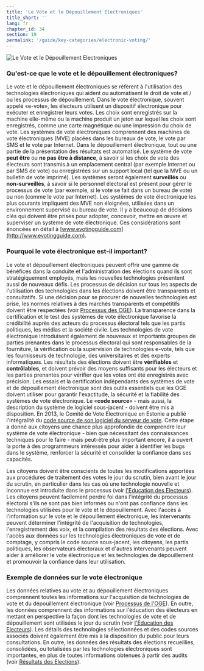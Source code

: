 ```yaml
---
title: 'Le Vote et le Dépouillement Electroniques'
title_short: ''
lang: fr
chapter_id: 34
section: 19
permalink: '/guide/key-categories/electronic-voting/'
---
```


![Le Vote et le Dépouillement Electroniques](/images/inventory/categories/electronic-voting.png)

### Qu'est-ce que le vote et le dépouillement électroniques?

Le vote et le dépouillement électroniques se réfèrent à l'utilisation des technologies électroniques qui aident ou automatisent le droit de vote et / ou les processus de dépouillement. Dans le vote électronique, souvent appelé «e-vote», les électeurs utilisent un dispositif électronique pour exécuter et enregistrer leurs votes. Les choix sont enregistrés sur la machine elle-même ou la machine produit un jeton sur lequel les choix sont enregistrés, comme une carte magnétique ou une impression du choix de vote. Les systèmes de vote électroniques comprennent des machines de vote électroniques (MVE) placées dans les bureaux de vote, le vote par SMS et le vote par Internet. Dans le dépouillement électronique, tout ou une partie de la présentation des résultats est automatisé. Le système de vote **peut être** ou **ne pas être à distance**, à savoir si les choix de vote des électeurs sont transmis à un emplacement central (par exemple Internet ou par SMS de vote) ou enregistrées sur un support local (tel que la MVE ou un bulletin de vote imprimé). Les systèmes seront également **surveillés** ou **non-surveillés**, à savoir si le personnel électoral est présent pour gérer le processus de vote (par exemple, si le vote se fait dans un bureau de vote) ou non (comme le vote par Internet). Les systèmes de vote électronique les plus courants impliquent des MVE non éloignées, utilisées dans un environnement supervisé au bureau de vote. Il y a beaucoup de décisions clés qui doivent être prises pour adopter, concevoir, mettre en œuvre et superviser un système de vote électronique. Ces considérations sont énoncées en détail à [www.evotingguide.com](http://www.evotingguide.com).

### Pourquoi le vote électronique est-il important?

Le vote et dépouillement électroniques peuvent offrir une gamme de bénéfices dans la conduite et l'administration des élections quand ils sont stratégiquement employés, mais les nouvelles technologies présentent aussi de nouveaux défis. Les processus de décision sur tous les aspects de l'utilisation des technologies dans les élections doivent être transparents et consultatifs. Si une décision pour se procurer de nouvelles technologies est prise, les normes relatives à des marchés transparents et compétitifs doivent être respectées (voir [Processus des OGE](/fr/guide/key-categories/emb-processes/)). La transparence dans la certification et le test des systèmes de vote électronique favorise la crédibilité auprès des acteurs du processus électoral tels que les partis politiques, les médias et la société civile. Les technologies de vote électronique introduisent également de nouveaux et importants groupes de parties prenantes dans le processus électoral qui sont responsables de la fourniture, la vérification ou la supervision de technologies e-vote, tels que les fournisseurs de technologie, des universitaires et des experts informatiques. Les résultats des élections doivent être **vérifiables** et **contrôlables**, et doivent prévoir des moyens suffisants pour les électeurs et les parties prenantes pour vérifier que les votes ont été enregistrés avec précision. Les essais et la certification indépendants des systèmes de vote et de dépouillement électronique sont des outils essentiels que les OGE doivent utiliser pour garantir l'exactitude, la sécurité et la fiabilité des systèmes de vote électronique. Le «**code source**» - mais aussi, la description du système de logiciel sous-jacent - doivent être mis à disposition. En 2013, le Comité de Vote Electronique en Estonie a publié l'intégralité du [code source de son logiciel du serveur de vote](https://github.com/vvk-ehk/evalimine). Cette étape a donné aux citoyens une chance plus approfondie de comprendre leur système de vote électronique - bien que nécessitant des connaissances techniques pour le faire - mais peut-être plus important encore, il a ouvert la porte à des programmeurs intéressés pour aider à identifier les bugs dans le système, renforcer la sécurité et consolider la confiance dans ses capacités.

Les citoyens doivent être conscients de toutes les modifications apportées aux procédures de traitement des votes le jour du scrutin, bien avant le jour du scrutin, en particulier dans les cas où une technologie nouvelle et inconnue est introduite dans le processus (voir [l'Education des Electeurs](/fr/guide/key-categories/voter-education/)). Les citoyens peuvent facilement perdre foi dans l'intégrité du processus électoral s'ils ne sont pas bien informés ou n'ont pas confiance dans les technologies utilisées pour le vote et le dépouillement. Avec l'accès à l'information sur le vote et le dépouillement électronique, les intervenants peuvent déterminer l'intégrité de l'acquisition de technologies, l'enregistrement des voix, et la compilation des résultats des élections. Avec l'accès aux données sur les technologies électroniques de vote et de comptage, y compris le code source sous-jacent, les citoyens, les partis politiques, les observateurs électoraux et d'autres intervenants peuvent aider à améliorer le vote électronique et les technologies de dépouillement et promouvoir la confiance dans leur utilisation.

### Exemple de données sur le vote électronique

Les données relatives au vote et au dépouillement électroniques comprennent toutes les informations sur l'acquisition de technologies de vote et du dépouillement électronique (voir [Processus de l'OGE](/fr/guide/key-categories/emb-processes/)). En outre, les données comprennent des informations sur l'éducation des électeurs en mettant en perspective la façon dont les technologies de vote et de dépouillement sont utilisées le jour du scrutin (voir [l'Education des Electeurs](/fr/guide/key-categories/voter-education/)). Les détails des technologies sélectionnées et des codes sources associés doivent également être mis à la disposition du public pour leurs consultations. En outre, les données des résultats des élections recueillies, consolidées, ou totalisées par les technologies électroniques sont importantes, en plus de toutes informations obtenues à partir des audits (voir [Résultats des Elections](/fr/guide/key-categories/election-results/)).
